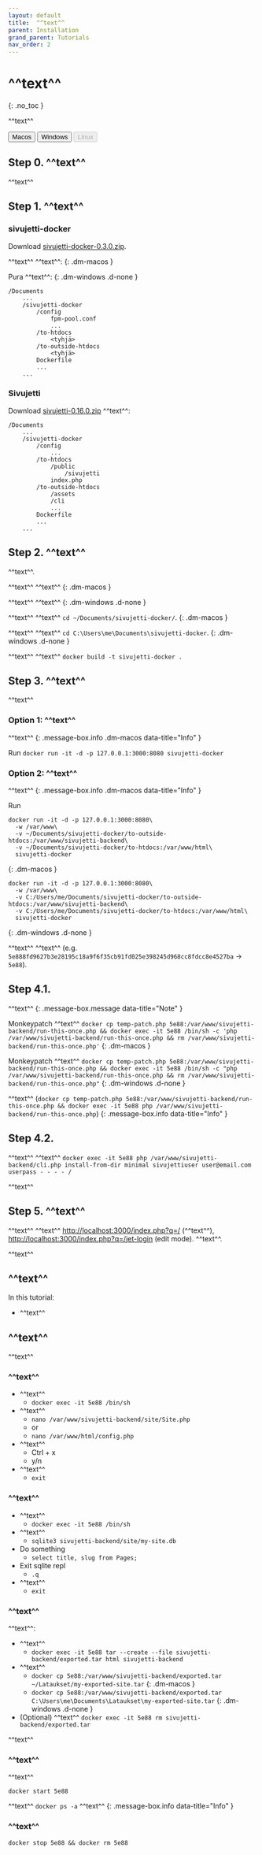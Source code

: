 ```yaml
---
layout: default
title:  ^^text^^
parent: Installation
grand_parent: Tutorials
nav_order: 2
---
```


# ^^text^^
{: .no_toc }

^^text^^

<div id="tutorial-os-selector" class="mb-6">
<button onclick="sivujettiDocs.showInstallationTutorialInstructionsFor(event, 'macos')" type="button" name="button" class="btn selected">Macos</button>
<button onclick="sivujettiDocs.showInstallationTutorialInstructionsFor(event, 'windows')" type="button" name="button" class="btn">Windows</button>
<button type="button" name="button" class="btn" disabled>Linux</button>
</div>

## Step 0. ^^text^^

^^text^^

## Step 1. ^^text^^

### sivujetti-docker

<span class="bg-highlight">Download</span> [sivujetti-docker-0.3.0.zip](https://github.com/sivujetti/sivujetti-docker/releases/download/sivujetti-docker-0.3.0/sivujetti-docker-0.3.0.zip).

<span class="bg-highlight">^^text^^</span> ^^text^^:
{: .dm-macos }

<span class="bg-highlight">Pura</span> ^^text^^:
{: .dm-windows .d-none }
```
/Documents
    ...
    /sivujetti-docker
        /config
            fpm-pool.conf
            ...
        /to-htdocs
            <tyhjä>
        /to-outside-htdocs
            <tyhjä>
        Dockerfile
        ...
    ...
```

### Sivujetti

<span class="bg-highlight">Download</span> [sivujetti-0.16.0.zip](https://github.com/sivujetti/sivujetti/releases/download/sivujetti-0.16.0/sivujetti-0.16.0.zip) ^^text^^:
```
/Documents
    ...
    /sivujetti-docker
        /config
            ...
        /to-htdocs
            /public
                /sivujetti
            index.php
        /to-outside-htdocs
            /assets
            /cli
            ...
        Dockerfile
        ...
    ...
```

## Step 2. ^^text^^

^^text^^.

<span class="bg-highlight">^^text^^</span> ^^text^^
{: .dm-macos }

<span class="bg-highlight">^^text^^</span> ^^text^^
{: .dm-windows .d-none }

<span class="bg-highlight">^^text^^</span> ^^text^^ `cd ~/Documents/sivujetti-docker/`.
{: .dm-macos }

<span class="bg-highlight">^^text^^</span> ^^text^^ `cd C:\Users\me\Documents\sivujetti-docker`.
{: .dm-windows .d-none }

<span class="bg-highlight">^^text^^</span> ^^text^^ `docker build -t sivujetti-docker .`

## Step 3. ^^text^^

^^text^^

### Option 1: ^^text^^

<div></div>

^^text^^
{: .message-box.info .dm-macos data-title="Info" }

<span class="bg-highlight">Run</span> `docker run -it -d -p 127.0.0.1:3000:8080 sivujetti-docker`

### Option 2: ^^text^^

<div></div>

^^text^^
{: .message-box.info .dm-macos data-title="Info" }

<span class="bg-highlight">Run</span>
```
docker run -it -d -p 127.0.0.1:3000:8080\
  -w /var/www\
  -v ~/Documents/sivujetti-docker/to-outside-htdocs:/var/www/sivujetti-backend\
  -v ~/Documents/sivujetti-docker/to-htdocs:/var/www/html\
  sivujetti-docker
```
{: .dm-macos }

```
docker run -it -d -p 127.0.0.1:3000:8080\
  -w /var/www\
  -v C:/Users/me/Documents/sivujetti-docker/to-outside-htdocs:/var/www/sivujetti-backend\
  -v C:/Users/me/Documents/sivujetti-docker/to-htdocs:/var/www/html\
  sivujetti-docker
```
{: .dm-windows .d-none }

<span class="bg-highlight">^^text^^</span> ^^text^^ (e.g. `5e888fd9627b3e28195c18a9f6f35cb91fd025e398245d968cc8fdcc8e4527ba` -> `5e88`).

## Step 4.1.

^^text^^
{: .message-box.message data-title="Note" }

<span class="bg-highlight">Monkeypatch</span> ^^text^^
`docker cp temp-patch.php 5e88:/var/www/sivujetti-backend/run-this-once.php && docker exec -it 5e88 /bin/sh -c 'php /var/www/sivujetti-backend/run-this-once.php && rm /var/www/sivujetti-backend/run-this-once.php'`
{: .dm-macos }

<span class="bg-highlight">Monkeypatch</span> ^^text^^
`docker cp temp-patch.php 5e88:/var/www/sivujetti-backend/run-this-once.php && docker exec -it 5e88 /bin/sh -c "php /var/www/sivujetti-backend/run-this-once.php && rm /var/www/sivujetti-backend/run-this-once.php"`
{: .dm-windows .d-none }

^^text^^ (`docker cp temp-patch.php 5e88:/var/www/sivujetti-backend/run-this-once.php && docker exec -it 5e88 php /var/www/sivujetti-backend/run-this-once.php`)
{: .message-box.info data-title="Info" }

## Step 4.2.

<span class="bg-highlight">^^text^^</span> ^^text^^ `docker exec -it 5e88 php /var/www/sivujetti-backend/cli.php install-from-dir minimal sivujettiuser user@email.com userpass - - - - /`

^^text^^

## Step 5. ^^text^^

<span class="bg-highlight">^^text^^</span> ^^text^^ [http://localhost:3000/index.php?q=/](http://localhost:3000/index.php?q=/) (^^text^^), [http://localhost:3000/index.php?q=/jet-login](http://localhost:3000/index.php?q=/jet-login) (edit mode). ^^text^^.

^^text^^

## ^^text^^

In this tutorial:

- ^^text^^

## ^^text^^
^^text^^

### ^^text^^

- ^^text^^
    - `docker exec -it 5e88 /bin/sh`
- ^^text^^
    - `nano /var/www/sivujetti-backend/site/Site.php`
    - or
    - `nano /var/www/html/config.php`
- ^^text^^
    - Ctrl + x
    - y/n
- ^^text^^
    - `exit`

### ^^text^^

- ^^text^^
    - `docker exec -it 5e88 /bin/sh`
- ^^text^^
    - `sqlite3 sivujetti-backend/site/my-site.db`
- Do something
    - `select title, slug from Pages;`
- Exit sqlite repl
    - `.q`
- ^^text^^
    - `exit`

### ^^text^^

^^text^^:

- ^^text^^
    - `docker exec -it 5e88 tar --create --file sivujetti-backend/exported.tar html sivujetti-backend`
- ^^text^^
    - `docker cp 5e88:/var/www/sivujetti-backend/exported.tar ~/Lataukset/my-exported-site.tar`
    {: .dm-macos }
    - `docker cp 5e88:/var/www/sivujetti-backend/exported.tar C:\Users\me\Documents\Lataukset\my-exported-site.tar`
    {: .dm-windows .d-none }
- (Optional) ^^text^^
    `docker exec -it 5e88 rm sivujetti-backend/exported.tar`

^^text^^

### ^^text^^

^^text^^

`docker start 5e88`

^^text^^ `docker ps -a` ^^text^^
{: .message-box.info data-title="Info" }

### ^^text^^

`docker stop 5e88 && docker rm 5e88`

<script src="/assets/js/sivujetti-docs.js"></script>
<script>sivujettiDocs.interactifyTabs()</script>
